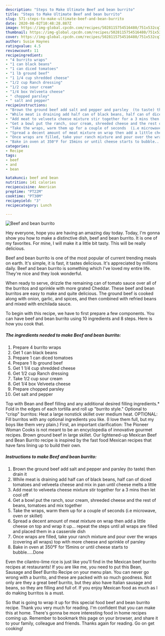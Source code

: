 ```yaml
---
description: "Steps to Make Ultimate Beef and bean burrito"
title: "Steps to Make Ultimate Beef and bean burrito"
slug: 571-steps-to-make-ultimate-beef-and-bean-burrito
date: 2020-08-02T10:48:28.887Z
image: https://img-global.cpcdn.com/recipes/5028115754516480/751x532cq70/beef-and-bean-burrito-recipe-main-photo.jpg
thumbnail: https://img-global.cpcdn.com/recipes/5028115754516480/751x532cq70/beef-and-bean-burrito-recipe-main-photo.jpg
cover: https://img-global.cpcdn.com/recipes/5028115754516480/751x532cq70/beef-and-bean-burrito-recipe-main-photo.jpg
author: Susie Haynes
ratingvalue: 4.5
reviewcount: 11
recipeingredient:
- "4 burrito wraps"
- "1 can black beans"
- "1 can diced tomatoes"
- "1 lb ground beef"
- "1 1/4 cup shredded cheese"
- "1/2 cup Ranch dressing"
- "1/2 cup sour cream"
- "1/4 box Velveeta cheese"
- " chopped parsley"
- " salt and pepper"
recipeinstructions:
- "Brown the ground beef add salt and pepper and parsley  (to taste) then drain it"
- "While meat is draining add half can of black beans, half can of diced tomatoes and velveeta cheese and mix in pan until cheese melts a little"
- "Add meat to velveeta cheese mixture stir together for a 3 mins then let cool off"
- "Get a bowl put the ranch, sour cream, shreeded cheese and the rest of beans, tomatoes and mix together"
- "Take the wraps, warm them up for a couple of seconds  (i.e microwave,  oven or skillet)"
- "Spread a decent amount of meat mixture on wrap then add a little cheese on top and wrap it up... repeat the steps until all wraps are filled and placed them in a casserole dish"
- "Once wraps are filled, take your ranch mixture and pour over the wraps (covering all wraps) top with more cheese and sprinkle of parsley"
- "Bake in oven at 350°F for 15mins or until cheese starts to bubble.....Done"
categories:
- Recipe
tags:
- beef
- and
- bean

katakunci: beef and bean 
nutrition: 141 calories
recipecuisine: American
preptime: "PT22M"
cooktime: "PT30M"
recipeyield: "3"
recipecategory: Lunch

---
```



![Beef and bean burrito](https://img-global.cpcdn.com/recipes/5028115754516480/751x532cq70/beef-and-bean-burrito-recipe-main-photo.jpg)

Hey everyone, hope you are having an amazing day today. Today, I'm gonna show you how to make a distinctive dish, beef and bean burrito. It is one of my favorites. For mine, I will make it a little bit tasty. This will be really delicious.

Beef and bean burrito is one of the most popular of current trending meals on earth. It's simple, it is fast, it tastes delicious. It's appreciated by millions daily. Beef and bean burrito is something which I've loved my entire life. They're nice and they look wonderful.

When ready to serve, drizzle the remaining can of tomato sauce over all of the burritos and sprinkle with more grated Cheddar. These beef and bean burritos are easy to make and quite delicious. The ground beef is cooked along with onion, garlic, and spices, and then combined with refried beans and mixed with enchilada sauce.


To begin with this recipe, we have to first prepare a few components. You can have beef and bean burrito using 10 ingredients and 8 steps. Here is how you cook that.

<!--inarticleads1-->

##### The ingredients needed to make Beef and bean burrito:

1. Prepare 4 burrito wraps
1. Get 1 can black beans
1. Prepare 1 can diced tomatoes
1. Prepare 1 lb ground beef
1. Get 1 1/4 cup shredded cheese
1. Get 1/2 cup Ranch dressing
1. Take 1/2 cup sour cream
1. Get 1/4 box Velveeta cheese
1. Prepare  chopped parsley
1. Get  salt and pepper


Top with Bean and Beef filling and any additional desired filling ingredients.* Fold in the edges of each tortilla and roll up &#34;burrito style.&#34; Optional to &#34;crisp&#34; burritos: Heat a large nonstick skillet over medium heat. OPTIONAL: Fill burritos with any optional ingredients you like. (I love them full, but my boys like them very plain.) First, an important clarification: The Pioneer Woman Cooks is not meant to be an encyclopedia of innovative gourmet recipes. Brown ground beef in large skillet. Our lightened-up Mexican Beef and Bean Burrito recipe is inspired by the fast food Mexican recipes that have fans lining up to build their own. 

<!--inarticleads2-->

##### Instructions to make Beef and bean burrito:

1. Brown the ground beef add salt and pepper and parsley  (to taste) then drain it
1. While meat is draining add half can of black beans, half can of diced tomatoes and velveeta cheese and mix in pan until cheese melts a little
1. Add meat to velveeta cheese mixture stir together for a 3 mins then let cool off
1. Get a bowl put the ranch, sour cream, shreeded cheese and the rest of beans, tomatoes and mix together
1. Take the wraps, warm them up for a couple of seconds  (i.e microwave,  oven or skillet)
1. Spread a decent amount of meat mixture on wrap then add a little cheese on top and wrap it up... repeat the steps until all wraps are filled and placed them in a casserole dish
1. Once wraps are filled, take your ranch mixture and pour over the wraps (covering all wraps) top with more cheese and sprinkle of parsley
1. Bake in oven at 350°F for 15mins or until cheese starts to bubble.....Done


Even the cilantro-lime rice is just like you&#39;ll find in the Mexican beef burrito recipes at restaurants! If you are like me, you need to put this Bean, Sausage and Beef Burrito Recipe on your menu plan. You can never go wrong with a burrito, and these are packed with so much goodness. Not only are they a great beef burrito, but they also have Italian sausage and beans, so they are filling and full of. If you enjoy Mexican food as much as I do making burritos is a must. 

So that is going to wrap it up for this special food beef and bean burrito recipe. Thank you very much for reading. I'm confident that you can make this at home. There's gonna be more interesting food in home recipes coming up. Remember to bookmark this page on your browser, and share it to your family, colleague and friends. Thanks again for reading. Go on get cooking!
